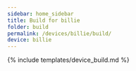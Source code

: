 ```yaml
---
sidebar: home_sidebar
title: Build for billie
folder: build
permalink: /devices/billie/build/
device: billie
---
```

{% include templates/device_build.md %}
